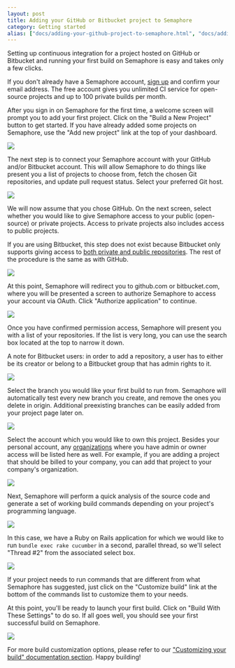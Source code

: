```yaml
---
layout: post
title: Adding your GitHub or Bitbucket project to Semaphore
category: Getting started
alias: ["docs/adding-your-github-project-to-semaphore.html", "docs/adding-your-bitbucket-project-to-semaphore.html"]
---
```


Setting up continuous integration for a project hosted on GitHub or Bitbucket
and running your first build on Semaphore is easy and takes only a few clicks.

If you don't already have a Semaphore account, [sign up](/users/sign_up) and
confirm your email address. The free account gives you unlimited CI service for
open-source projects and up to 100 private builds per month.

After you sign in on Semaphore for the first time, a welcome screen will prompt
you to add your first project. Click on the "Build a New Project" button to get
started.  If you have already added some projects on Semaphore, use the "Add new
project" link at the top of your dashboard.

<img src="/docs/assets/img/adding-new-project/build-new-project.png" class="img-responsive img-bordered">

The next step is to connect your Semaphore account with your GitHub and/or
Bitbucket account. This will allow Semaphore to do things like present you a
list of projects to choose from, fetch the chosen Git repositories, and update
pull request status. Select your preferred Git host.

<img src="/docs/assets/img/adding-new-project/select-github-or-bitbucket.png" class="img-responsive img-bordered">

We will now assume that you chose GitHub. On the next screen, select whether you
would like to give Semaphore access to your public (open-source) or
private projects. Access to private projects also includes access to public 
projects.

If you are using Bitbucket, this step does not exist because Bitbucket only supports
giving access to [both private and public
repositories](https://confluence.atlassian.com/display/BITBUCKET/OAuth+FAQ#OAuthFAQ-DoIhavegranularcontrolofOAuthpermissions%28scopes%29).
The rest of the procedure is the same as with GitHub.

<img src="/docs/assets/img/adding-new-project/choose-public-private-github-scope.png" class="img-responsive img-bordered">

At this point, Semaphore will redirect you to github.com or bitbucket.com, where
you will be presented a screen to authorize Semaphore to access your account via
OAuth. Click "Authorize application" to continue.

<img src="/docs/assets/img/adding-new-project/authorize-semaphore-for-github.png" class="img-responsive img-bordered">

Once you have confirmed permission access, Semaphore will present you with a
list of your repositories. If the list is very long, you can use the search box
located at the top to narrow it down.

A note for Bitbucket users: in order to add a repository, a user has to
either be its creator or belong to a Bitbucket group that has admin rights to it.

<img src="/docs/assets/img/adding-new-project/select-project.png" class="img-responsive img-bordered">

Select the branch you would like your first build to run from. Semaphore will
automatically test every new branch you create, and remove the ones you
delete in origin. Additional preexisting branches can be easily added from your
project page later on.

<img src="/docs/assets/img/adding-new-project/select-branch.png" class="img-responsive img-bordered">

Select the account which you would like to own this project. Besides your
personal account, any
[organizations](/organizations/setting-up-an-organization.html) where you have
admin or owner access will be listed here as well. For example, if you are
adding a project that should be billed to your company, you can add that project
 to your company's organization.

<img src="/docs/assets/img/adding-new-project/select-account.png" class="img-responsive img-bordered">

Next, Semaphore will perform a quick analysis of the source code and
generate a set of working build commands depending on your project's programming
language.

<img src="/docs/assets/img/adding-new-project/analysis-results.png" class="img-responsive img-bordered">

In this case, we have a Ruby on Rails application for which we would like to run
`bundle exec rake cucumber` in a second, parallel thread, so we'll select
"Thread #2" from the associated select box.

<img src="/docs/assets/img/adding-new-project/thread2.png" class="img-responsive img-bordered">

If your project needs to run commands that are different from what Semaphore has
suggested, just click on the "Customize build" link at the bottom of the
commands list to customize them to your needs.

At this point, you'll be ready to launch your first build. Click on "Build With
These Settings" to do so. If all goes well, you should see your first successful
build on Semaphore.

<img src="/docs/assets/img/adding-new-project/green-build.png" class="img-responsive img-bordered">

For more build customization options, please refer to our ["Customizing your
build" documentation section](/docs). Happy building!
